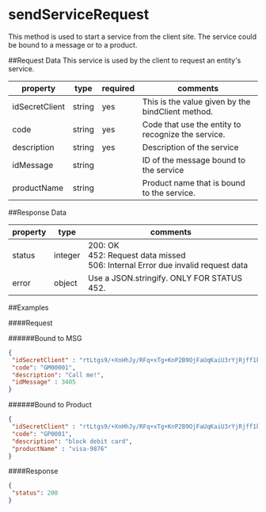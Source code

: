 sendServiceRequest
========================
This method is used to start a service from the client site. The service could be bound to a message or to a product.

##Request Data
This service is used by the client to request an entity's service. 

 
 property  | type | required | comments
-----------|------|----------|---------
 idSecretClient|string|yes|This is the value given by the bindClient method.
 code|string|yes|Code that use the entity to recognize the service.
 description|string|yes|Description of the service
 idMessage|string| |ID of the message bound to the service
 productName|string| |Product name that is bound to the service.
 
##Response Data

  property | type | comments
 ----------|------|---------
status|integer| 200: OK<br> 452: Request data missed <br> 506: Internal Error due invalid request data
error|object| Use a JSON.stringify. ONLY FOR STATUS 452.

##Examples

####Request

######Bound to MSG
```json
{
 "idSecretClient" : "rtLtgs9/+XnHhJy/RFq+xTg+KnP2B9OjFaUqKaiU3rYjRjff1kcAxW1veBwboz2Vc5T28vvUXTi5nUes4asHoNJbQsbc7zLNAHirrI8ra6xMnU4bhF8wkDeqBOHmWiomcn/UY858wEYAl+/Dpz53L2qHT9pU7Q+EVSTovgYogJ66WoNt7CoDkfh7zrb9vJZq7ojqskhVA6LUi9O4BhiI3Q==",
 "code": "GM00001",
 "description": "Call me!",
 "idMessage" : 3405
}

```

######Bound to Product

```json
{
 "idSecretClient" : "rtLtgs9/+XnHhJy/RFq+xTg+KnP2B9OjFaUqKaiU3rYjRjff1kcAxW1veBwboz2Vc5T28vvUXTi5nUes4asHoNJbQsbc7zLNAHirrI8ra6xMnU4bhF8wkDeqBOHmWiomcn/UY858wEYAl+/Dpz53L2qHT9pU7Q+EVSTovgYogJ66WoNt7CoDkfh7zrb9vJZq7ojqskhVA6LUi9O4BhiI3Q==",
 "code": "GP0001",
 "description": "block debit card",
 "productName" : "visa-9876"
}
```

####Response
```json
{
 "status": 200
}
```
 
 
 
